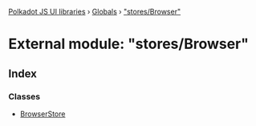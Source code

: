 [Polkadot JS UI libraries](../README.md) › [Globals](../globals.md) › ["stores/Browser"](_stores_browser_.md)

# External module: "stores/Browser"

## Index

### Classes

* [BrowserStore](../classes/_stores_browser_.browserstore.md)
